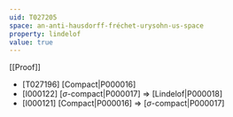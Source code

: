 ```yaml
---
uid: T027205
space: an-anti-hausdorff-fréchet-urysohn-us-space
property: lindelof
value: true
---
```

[[Proof]]

* [T027196] [Compact|P000016]
* [I000122] [$\sigma$-compact|P000017] => [Lindelof|P000018]
* [I000121] [Compact|P000016] => [$\sigma$-compact|P000017]

